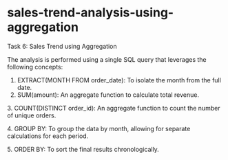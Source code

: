 # sales-trend-analysis-using-aggregation
Task 6: Sales Trend using Aggregation

The analysis is performed using a single SQL query that leverages the following concepts:

1. ​EXTRACT(MONTH FROM order_date): To isolate the month from the full date.
​
2. SUM(amount): An aggregate function to calculate total revenue.

​3. COUNT(DISTINCT order_id): An aggregate function to count the number of unique orders.

​4. GROUP BY: To group the data by month, allowing for separate calculations for each period.

​5. ORDER BY: To sort the final results chronologically.

